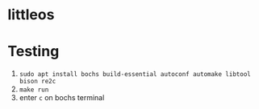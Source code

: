 # littleos


# Testing

1. `sudo apt install bochs build-essential autoconf automake libtool bison re2c`
2. `make run`
3. enter `c` on bochs terminal